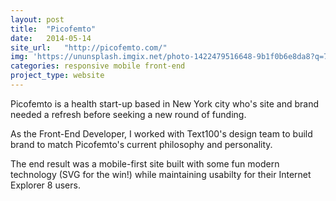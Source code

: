 ```yaml
---
layout: post
title:  "Picofemto"
date:   2014-05-14
site_url:   "http://picofemto.com/"
img: 'https://ununsplash.imgix.net/photo-1422479516648-9b1f0b6e8da8?q=75&fm=jpg&s=c5f2b3df2a4c71532b3b354b8766503c'
categories: responsive mobile front-end
project_type: website
---
```

Picofemto is a health start-up based in New York city who's site and brand needed a refresh before seeking a new round of funding. 

As the Front-End Developer, I worked with Text100's design team to build brand to match Picofemto's current philosophy and personality. 

The end result was a mobile-first site built with some fun modern technology (SVG for the win!) while maintaining usabilty for their Internet Explorer 8 users. 
